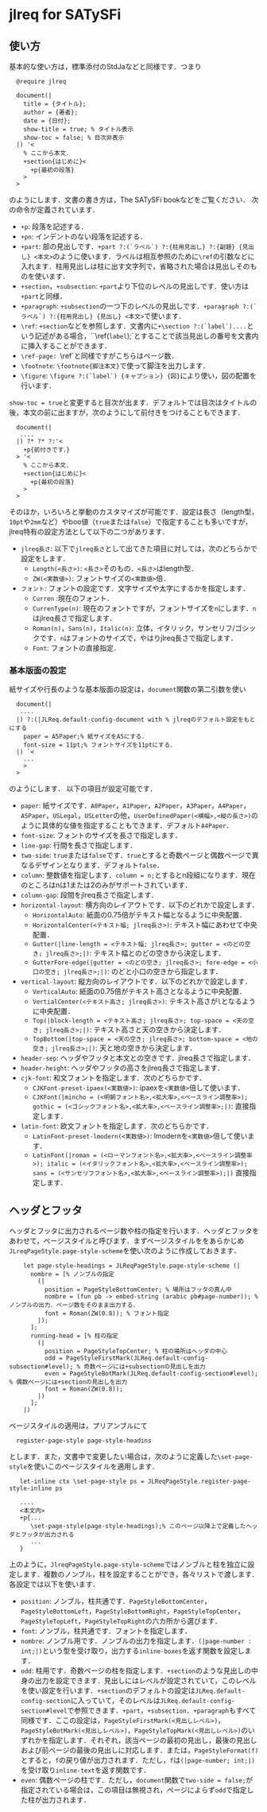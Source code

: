 # jlreq for SATySFi

## 使い方
基本的な使い方は，標準添付のStdJaなどと同様です．つまり
```
  @require jlreq
  
  document(|
    title = {タイトル};
    author = {著者};
    date = {日付};
    show-title = true; % タイトル表示
    show-toc = false; % 目次非表示
  |) '<
    % ここから本文．
    +section{はじめに}<
      +p{最初の段落}
    >
  >
```
のようにします．文書の書き方は，The SATySFi bookなどをご覧ください．
次の命令が定義されています．

* `+p`: 段落を記述する．
* `+pn`: インデントのない段落を記述する．
* `+part`: 部の見出しです．``+part ?:(`ラベル`) ?:{柱用見出し} ?:{副題} {見出し} <本文>``のように使います．ラベルは相互参照のために`\ref`の引数などに入れます．柱用見出しは柱に出す文字列で，省略された場合は見出しそのものを使います．
* `+section`，`+subsection`: `+part`より下位のレベルの見出しです．使い方は`+part`と同様．
* `+paragraph`: `+subsection`の一つ下のレベルの見出しです．``+paragraph ?:(`ラベル`) ?:{柱用見出し} {見出し} <本文>``で使います．
* `\ref`: `+section`などを参照します．文書内に``+\section ?:(`label`)....``という記述がある場合，``\ref(`label`);`とすることで該当見出しの番号を文書内に挿入することができます．
* `\ref-page: `\ref`と同様ですがこちらはページ数．
* `\footnote`: `\footnote{脚注本文}`で使って脚注を出力します．
* `\figure`: ``\figure ?:(`label`) {キャプション} {図}``により使い，図の配置を行います．


`show-toc = true`と変更すると目次が出ます．デフォルトでは目次はタイトルの後，本文の前に出ますが，次のようにして前付きをつけることもできます．
```
  document(|
   ....
  |) ?* ?* ?:'<
    +p{前付きです．}
  > '<
    % ここから本文．
    +section{はじめに}<
      +p{最初の段落}
    >
  >
```

そのほか，いろいろと挙動のカスタマイズが可能です．設定は長さ（length型，`10pt`や`2mm`など）やboo値（`true`または`false`）で指定することも多いですが，jlreq特有の設定方法として以下の二つがあります．

* `jlreq長さ`: 以下で`jlreq長さ`として出てきた項目に対しては，次のどちらかで設定をします．
    - `Length(<長さ>)`: `<長さ>`そのもの．`<長さ>`はlength型．
    - `ZW(<実数値>)`: フォントサイズの`<実数値>`倍．
* `フォント`: フォントの設定です．文字サイズや太字にするかを指定します．
    - `Curren` :現在のフォント．
    - `CurrenType(n)`: 現在のフォントですが，フォントサイズを`n`にします．`n`はjlreq長さで指定します．
    - `Roman(n)`，`Sans(n)`，`Italic(n)`: 立体，イタリック，サンセリフ/ゴシックです．`n`はフォントのサイズで，やはりjlreq長さで指定します．
    - `Font`: フォントの直接指定．


### 基本版面の設定
紙サイズや行長のような基本版面の設定は，`document`関数の第二引数を使い
```
  document(|
   ....
  |) ?:(|JLReq.default-config-document with % jlreqのデフォルト設定をもとにする
    paper = A5Paper;% 紙サイズをA5にする．
    font-size = 11pt;% フォントサイズを11ptにする．
  |) `<
    ...
    >
  >
```
のようにします．
以下の項目が設定可能です．

* `paper`: 紙サイズです．`A0Paper`，`A1Paper`，`A2Paper`，`A3Paper`，`A4Paper`，`A5Paper`，`USLegal`，`USLetter`の他，`UserDefinedPaper(<横幅>,<縦の長さ>)`のように具体的な値を指定することもできます．デフォルト`A4Paper`．
* `font-size`: フォントのサイズを長さで指定します．
* `line-gap`: 行間を長さで指定します．
* `two-side`: `true`または`false`です．`true`とすると奇数ページと偶数ページで異なるデザインとなります．デフォルト`false`．
* `column`: 整数値を指定します．`column = n;`とするとn段組になります．現在のところはnは1または2のみがサポートされています．
* `column-gap`: 段間をjlreq長さで指定します．
* `horizontal-layout`: 横方向のレイアウトです．以下のどれかで設定します．
    - `HorizontalAuto`: 紙面の0.75倍がテキスト幅となるように中央配置．
    - `HorizontalCenter(<テキスト幅; jlreq長さ>)`: テキスト幅にあわせて中央配置．
    - `Gutter(|line-length = <テキスト幅; jlreq長さ>; gutter = <のどの空き; jlreq長さ>;|)`: テキスト幅とのどの空きから決定します．
    - `GutterFore-edge(|gutter = <のどの空き; jlreq長さ>; fore-edge = <小口の空き; jlreq長さ>;|)`: のどと小口の空きから指定します．
* `vertical-layout`: 縦方向のレイアウトです．以下のどれかで設定します．
    - `VerticalAuto`: 紙面の0.75倍がテキスト高さとなるように中央配置．
    - `VertialCenter(<テキスト高さ; jlreq長さ>)`: テキスト高さが`l`となるように中央配置．
    - `Top(|block-length = <テキスト高さ; jlreq長さ>; top-space = <天の空き; jlreq長さ>;|)`: テキスト高さと天の空きから決定します．
    - `TopBottom(|top-space = <天の空き; jlreq長さ>; bottom-space = <地の空き; jlreq長さ>;|)`: 天と地の空きから決定します．
* `header-sep`: ヘッダやフッタと本文との空きです．jlreq長さで指定します．
* `header-height`: ヘッダやフッタの高さをjlreq長さで指定します．
* `cjk-font`: 和文フォントを指定します．次のどちらかです．
    - `CJKFont-preset-ipaex(<実数値>)`: ipaexを`<実数値>`倍して使います．
    - `CJKFont(|mincho = (<明朝フォント名>,<拡大率>,<ベースライン調整率>); gothic = (<ゴシックフォント名>,<拡大率>,<ベースライン調整率>;|)`: 直接指定します．
*  `latin-font`: 欧文フォントを指定します．次のどちらかです．
    - `LatinFont-preset-lmodern(<実数値>)`: lmodernを`<実数値>`倍して使います．
    - `LatinFont(|roman = (<ローマンフォント名>,<拡大率>,<ベースライン調整率>); italic = (<イタリックフォント名>,<拡大率>,<ベースライン調整率>); sans = (<サンセリフフォント名>,<拡大率>,<ベースライン調整率>);|)` 直接指定します．

## ヘッダとフッタ
ヘッダとフッタに出力されるページ数や柱の指定を行います．ヘッダとフッタをあわせて，ページスタイルと呼びます．まずページスタイルををあらかじめ`JLreqPageStyle.page-style-scheme`を使い次のように作成しておきます．
```
    let page-style-headings = JLReqPageStyle.page-style-scheme (|
      nombre = [% ノンブルの指定
        (|
          position = PageStyleBottomCenter; % 場所はフッタの真ん中
          nombre = (fun pb -> embed-string (arabic pb#page-number)); % ノンブルの出力．ページ数をそのまま出力する．
          font = Roman(ZW(0.8)); % フォント指定
        |);
      ];
      running-head = [% 柱の指定
        (|
          position = PageStyleTopCenter; % 柱の場所はヘッダの中心
          odd = PageStyleFirstMark(JLReq.default-config-subsection#level); % 奇数ページには+subsectionの見出しを出力
          even = PageStyleBotMark(JLReq.default-config-section#level); % 偶数ページには+sectionの見出しを出力
          font = Roman(ZW(0.8));
        |)
      ];
    |)
```
ページスタイルの適用は，プリアンブルにて
```
  register-page-style page-style-headins
```
とします．また，文書中で変更したい場合は，次のように定義した`\set-page-style`を使いこのページスタイルを適用します．
```
   let-inline ctx \set-page-style ps = JLReqPageStyle.register-page-style-inline ps
   
   ....
   <本文内>
   +p{...
      \set-page-style(page-style-headings);% このページ以降上で定義したヘッダとフッタが出力される
      ...
   }
```

上のように，`JlreqPageStyle.page-style-scheme`ではノンブルと柱を独立に設定します．複数のノンブル，柱を設定することができ，各々リストで渡します．各設定では以下を使います．
* `position`: ノンブル，柱共通です．`PageStyleBottomCenter`，`PageStyleBottomLeft`，`PageStyleBottomRight`，`PageStyleTopCenter`，`PageStyleTopLeft`，`PageStyleTopRight`の六カ所から選びます．
* `font`: ノンブル，柱共通です．フォントを指定します．
* `nombre`: ノンブル用です．ノンブルの出力を指定します．`(|page-number : int;|)`という型を受け取り，出力する`inline-boxes`を返す関数を設定します．
* `odd`: 柱用です．奇数ページの柱を指定します．`+section`のような見出しの中身の出力を設定できます．見出しにはレベルが設定されていて，このレベルを使い設定を行います．`+section`のデフォルトの設定は`JLReq.default-config-section`に入っていて，そのレベルは`JLReq.default-config-section#level`で参照できます．`+part`，`+subsection`．`+paragraph`もすべて同様です．ここの設定は，`PageStyleFirstMark(<見出しレベル>)`，`PageStyleBotMark(<見出しレベル>)`，`PageStyleTopMark(<見出しレベル>)`のいずれかを指定します．それぞれ，該当ページの最初の見出し，最後の見出しおよび前ページの最後の見出しに対応します．または，`PageStyleFormat(f)`とすると，`f`の戻り値が出力されます．ただし，`f`は`(|page-number; int;|)`を受け取り`inline-text`を返す関数です．
* `even`: 偶数ページの柱です．ただし，`document`関数で`two-side = false;`が指定されている場合は，この項目は無視され，ページによらず`odd`で指定した柱が出力されます．


